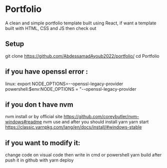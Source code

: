 ﻿# Portfolio
A clean and simple portfolio template built using React, if want a template built with HTML, CSS and JS then check out

## Setup
git clone https://github.com/AbdessamadAyoub2022/portfolio/
cd Portfolio
## if you have openssl error :
linux:
export NODE_OPTIONS=--openssl-legacy-provider
powershell:$env:NODE_OPTIONS = "--openssl-legacy-provider
## if you don t have nvm 
nvm install or by official site
 https://github.com/coreybutler/nvm-windows#readme
nvm use 
and after you should 
install yarn 
yarn start
https://classic.yarnpkg.com/lang/en/docs/install/#windows-stable
## if you want to modify it:
change code on visual code then 
write in cmd or powershell
yarn build 
after push it in github with 
yarn deploy

